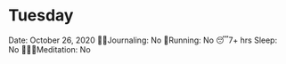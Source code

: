 # Tuesday

Date: October 26, 2020
✍🏼Journaling: No
👟Running: No
😴7+ hrs Sleep: No
🧘🏽‍♀️Meditation: No